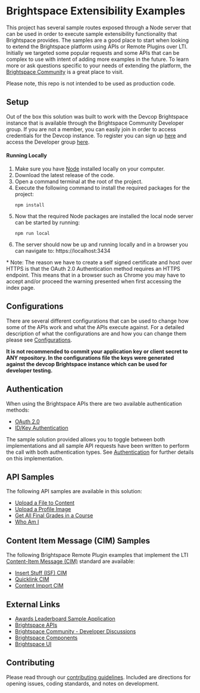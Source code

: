 # Brightspace Extensibility Examples
This project has several sample routes exposed through a Node server that can be used in order to execute sample extensibility functionality that Brightspace provides. The samples are a good place to start when looking to extend the Brightspace platform using APIs or Remote Plugins over LTI. Initially we targeted some popular requests and some APIs that can be complex to use with intent of adding more examples in the future. To learn more or ask questions specific to your needs of extending the platform, the [Brightspace Community](https://community.brightspace.com/s/) is a great place to visit.

Please note, this repo is not intended to be used as production code.

## Setup
Out of the box this solution was built to work with the Devcop Brightspace instance that is available through the Brightspace Community Developer group. If you are not a member, you can easily join in order to access credentials for the Devcop instance. To register you can sign up [here](https://community.brightspace.com/SelfRegistration) and access the Developer group [here](https://community.brightspace.com/s/group/0F9610000001mZ1CAI).

#### Running Locally
1. Make sure you have [Node](https://nodejs.org/en/) installed locally on your computer.
2. Download the latest release of the code.
3. Open a command terminal at the root of the project.
4. Execute the following command to install the required packages for the project:
    ```shell
    npm install
    ```
5. Now that the required Node packages are installed the local node server can be started by running:
    ```shell
    npm run local
    ```
6. The server should now be up and running locally and in a browser you can navigate to:
    https://localhost:3434

\* Note: The reason we have to create a self signed certificate and host over HTTPS is that the OAuth 2.0 Authentication method requires an HTTPS endpoint. This means that in a browser such as Chrome you may have to accept and/or proceed the warning presented when first accessing the index page.

## Configurations
There are several different configurations that can be used to change how some of the APIs work and what the APIs execute against. For a detailed description of what the configurations are and how you can change them please see [Configurations](/docs/configurations.md).

**It is not recommended to commit your application key or client secret to ANY repository. In the configurations file the keys were generated against the devcop Brightspace instance which can be used for developer testing.**

## Authentication
When using the Brightspace APIs there are two available authentication methods:
* [OAuth 2.0](http://docs.valence.desire2learn.com/basic/oauth2.html)
* [ID/Key Authentication](http://docs.valence.desire2learn.com/basic/auth.html)

The sample solution provided allows you to toggle between both implementations and all sample API requests have been written to perform the call with both authentication types. See [Authentication](/docs/authentication.md) for further details on this implementation.

## API Samples
The following API samples are available in this solution:
* [Upload a File to Content](/docs/content.md)
* [Upload a Profile Image](/docs/profileimage.md)
* [Get All Final Grades in a Course](/docs/finalgrades.md)
* [Who Am I](/docs/whoami.md)

## Content Item Message (CIM) Samples
The following Brightspace Remote Plugin examples that implement the LTI [Content-Item Message (CIM)](https://www.imsglobal.org/specs/lticiv1p0) standard are available:
* [Insert Stuff (ISF) CIM](/docs/remoteplugins-cim.md)
* [Quicklink CIM](/docs/remoteplugins-cim.md)
* [Content Import CIM](/docs/remoteplugins-cim.md)

## External Links
* [Awards Leaderboard Sample Application](https://github.com/Brightspace/Awards-Leaderboard)
* [Brightspace APIs](http://docs.valence.desire2learn.com/reference.html)
* [Brightspace Community - Developer Discussions](https://community.brightspace.com/s/topic/0TO610000000JcwGAE/developer)
* [Brightspace Components](https://github.com/BrightspaceUI)
* [Brightspace UI](http://ui.developers.brightspace.com/)

## Contributing

Please read through our [contributing guidelines](CONTRIBUTING.md). Included are directions for opening issues, coding standards, and notes on development.
